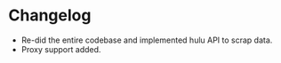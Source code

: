 
# Changelog
- Re-did the entire codebase and implemented hulu API to scrap data.
- Proxy support added.
